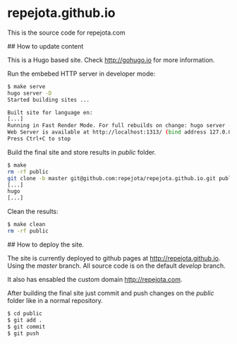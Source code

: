 # repejota.github.io

This is the source code for repejota.com

## How to update content

This is a Hugo based site. Check http://gohugo.io for more information.

Run the embebed HTTP server in developer mode:


```bash
$ make serve
hugo server -D
Started building sites ...

Built site for language en:
[...]
Running in Fast Render Mode. For full rebuilds on change: hugo server --disableFastRender
Web Server is available at http://localhost:1313/ (bind address 127.0.0.1)
Press Ctrl+C to stop
```

Build the final site and store results in *public* folder.

```bash
$ make
rm -rf public
git clone -b master git@github.com:repejota/repejota.github.io.git public
[...]
hugo
[...]
```

Clean the results:

```bash
$ make clean
rm -rf public
```

## How to deploy the site.

The site is currently deployed to github pages at http://repejota.github.io. 
Using the *master* branch. All source code is on the default *develop* branch.

It also has ensabled the custom domain http://repejota.com.

After building the final site just commit and push changes on the *public* 
folder like in a normal repository.

```bash
$ cd public
$ git add .
$ git commit
$ git push
```
